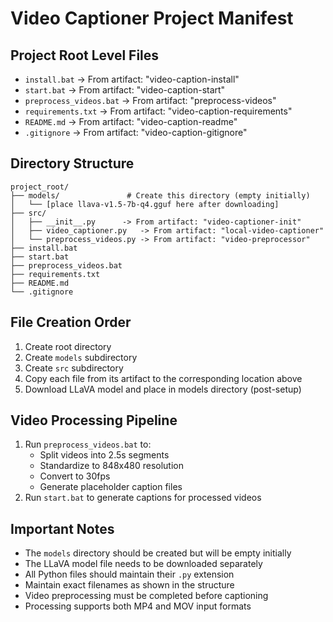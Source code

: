 # Video Captioner Project Manifest

## Project Root Level Files
- `install.bat` -> From artifact: "video-caption-install"
- `start.bat` -> From artifact: "video-caption-start"
- `preprocess_videos.bat` -> From artifact: "preprocess-videos"
- `requirements.txt` -> From artifact: "video-caption-requirements"
- `README.md` -> From artifact: "video-caption-readme"
- `.gitignore` -> From artifact: "video-caption-gitignore"

## Directory Structure
```
project_root/
├── models/               # Create this directory (empty initially)
│   └── [place llava-v1.5-7b-q4.gguf here after downloading]
├── src/
│   ├── __init__.py      -> From artifact: "video-captioner-init"
│   ├── video_captioner.py   -> From artifact: "local-video-captioner"
│   └── preprocess_videos.py -> From artifact: "video-preprocessor"
├── install.bat
├── start.bat
├── preprocess_videos.bat
├── requirements.txt
├── README.md
└── .gitignore
```

## File Creation Order
1. Create root directory
2. Create `models` subdirectory
3. Create `src` subdirectory
4. Copy each file from its artifact to the corresponding location above
5. Download LLaVA model and place in models directory (post-setup)

## Video Processing Pipeline
1. Run `preprocess_videos.bat` to:
   - Split videos into 2.5s segments
   - Standardize to 848x480 resolution
   - Convert to 30fps
   - Generate placeholder caption files
2. Run `start.bat` to generate captions for processed videos

## Important Notes
- The `models` directory should be created but will be empty initially
- The LLaVA model file needs to be downloaded separately
- All Python files should maintain their `.py` extension
- Maintain exact filenames as shown in the structure
- Video preprocessing must be completed before captioning
- Processing supports both MP4 and MOV input formats